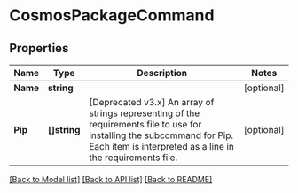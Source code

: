 # CosmosPackageCommand

## Properties

Name | Type | Description | Notes
------------ | ------------- | ------------- | -------------
**Name** | **string** |  | [optional] 
**Pip** | **[]string** | [Deprecated v3.x] An array of strings representing of the requirements file to use for installing the subcommand for Pip. Each item is interpreted as a line in the requirements file. | [optional] 

[[Back to Model list]](../README.md#documentation-for-models) [[Back to API list]](../README.md#documentation-for-api-endpoints) [[Back to README]](../README.md)


